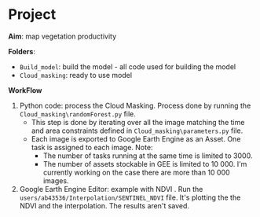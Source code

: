 # Project

**Aim**: map vegetation productivity

**Folders**:
- `Build_model`: build the model - all code used for building the model
- `Cloud_masking`: ready to use model

**WorkFlow**
  1. Python code: process the Cloud Masking. Process done by running the `Cloud_masking\randomForest.py` file. 
	  - This step is done by iterating over all the image matching the time and area constraints defined in `Cloud_masking\parameters.py` file.
	  - Each image is exported to Google Earth Engine as an Asset. One task is assigned to each image.
	  Note: 
	    - The number of tasks running at the same time is limited to 3000. 
	    - The number of assets stockable in GEE is limited to 10 000. I'm currently working on the case there are more than 10 000 images.
  2.  Google Earth Engine Editor: example with NDVI . Run the `users/ab43536/Interpolation/SENTINEL_NDVI` file. It's plotting the the NDVI and the interpolation. The results aren't saved. 